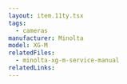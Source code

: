 ```yaml
---
layout: item.11ty.tsx
tags:
  - cameras
manufacturer: Minolta
model: XG-M
relatedFiles:
  - minolta-xg-m-service-manual
relatedLinks:
---
```

